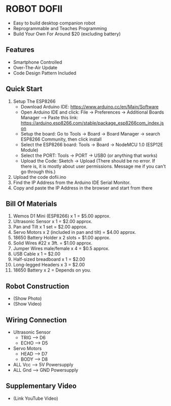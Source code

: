 # ROBOT DOFII
* Easy to build desktop companion robot
* Reprogrammable and Teaches Programming
* Build Your Own For Around $20 (excluding battery)
## Features
* Smartphone Controlled
* Over-The-Air Update
* Code Design Pattern Included

## Quick Start
1. Setup The ESP8266
    * Download Arduino IDE: https://www.arduino.cc/en/Main/Software
    * Open Arduino IDE and click: File -> Preferences -> Additional Boards Manager --> Paste this     link: https://arduino.esp8266.com/stable/package_esp8266com_index.json
    * Setup the board: Go to Tools -> Board -> Board Manager -> search ESP8266 Community, then click install
    * Select the ESP8266 board: Tools -> Board -> NodeMCU 1.0 (ESP12E Module)
    * Select the PORT: Tools -> PORT -> USB0 (or anything that works)
    * Upload the Code: Sketch -> Upload (There should be no error. If there is, it is mostly about user permissions. Message me if you can't go through this.)
2. Upload the code dofii.ino
3. Find the IP Address from the Arduino IDE Serial Monitor. 
3. Copy and paste the IP Address in the browser and start from there

## Bill Of Materials
1. Wemos D1 Mini (ESP8266) x 1  = $5.00 approx.
2. Ultrasonic Sensor x 1  = $2.00 approx.
3. Pan and Tilt x 1 set = $2.00 approx.
4. Servo Motors x 2 (included in pan and tilt) = $4.00 approx.
5. 18650 Battery Holder x 2 slots = $1.00 approx.
6. Solid Wires #22 x 3ft. = $1.00 approx.
7. Jumper Wires male/female x 4 = $0.5 approx. 
8. USB Cable x 1 = $2.00
9. Half-sized breadboard x 1 = $2.00 
10. Long-legged Headers x 3 = $2.00
11. 18650 Battery x 2 = Depends on you. 

## Robot Construction
* (Show Photo)
* (Show Video)

## Wiring Connection
   * Ultrasonic Sensor
        * TRIG --> D6
        * ECHO --> D5  
   * Servo Motors 
        * HEAD --> D7
        * BODY --> D8
   * ALL Vcc --> 5V Powersupply
   * ALL Gnd --> GND Powersupply

## Supplementary Video
* (Link YouTube Video)
